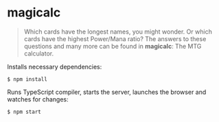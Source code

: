 # magicalc

> Which cards have the longest names, you might wonder. Or which cards have the highest Power/Mana ratio? The answers to these questions and many more can be found in __magicalc__: The MTG calculator.

Installs necessary dependencies:
```
$ npm install
```

Runs TypeScript compiler, starts the server, launches the browser and watches for changes:
```
$ npm start
```
